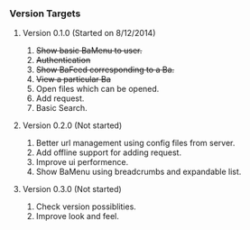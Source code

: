 ### Version Targets

1. Version 0.1.0 (Started on 8/12/2014)
    
    1. ~~Show basic BaMenu to user.~~
    2. ~~Authentication~~
    3. ~~Show BaFeed corresponding to a Ba.~~
    4. ~~View a particular Ba~~
    5. Open files which can be opened.
    6. Add request.
    7. Basic Search.

2. Version 0.2.0 (Not started)

    1. Better url management using config files from server.
    2. Add offline support for adding request.
    3. Improve ui performence.
    4. Show BaMenu using breadcrumbs and expandable list.

3. Version 0.3.0 (Not started)

    1. Check version possiblities.
    2. Improve look and feel. 
